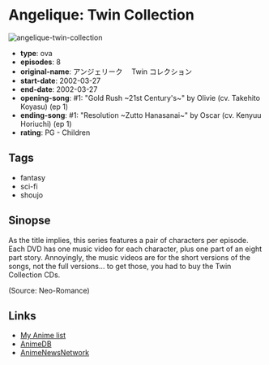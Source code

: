 # Angelique: Twin Collection

![angelique-twin-collection](https://cdn.myanimelist.net/images/anime/6/3185.jpg)

-   **type**: ova
-   **episodes**: 8
-   **original-name**: アンジェリーク　 Twin コレクション
-   **start-date**: 2002-03-27
-   **end-date**: 2002-03-27
-   **opening-song**: #1: "Gold Rush ~21st Century's~" by Olivie (cv. Takehito Koyasu) (ep 1)
-   **ending-song**: #1: "Resolution ~Zutto Hanasanai~" by Oscar (cv. Kenyuu Horiuchi) (ep 1)
-   **rating**: PG - Children

## Tags

-   fantasy
-   sci-fi
-   shoujo

## Sinopse

As the title implies, this series features a pair of characters per episode. Each DVD has one music video for each character, plus one part of an eight part story. Annoyingly, the music videos are for the short versions of the songs, not the full versions... to get those, you had to buy the Twin Collection CDs.

(Source: Neo-Romance)

## Links

-   [My Anime list](https://myanimelist.net/anime/2537/Angelique__Twin_Collection)
-   [AnimeDB](http://anidb.info/perl-bin/animedb.pl?show=anime&aid=3175)
-   [AnimeNewsNetwork](http://www.animenewsnetwork.com/encyclopedia/anime.php?id=4469)
